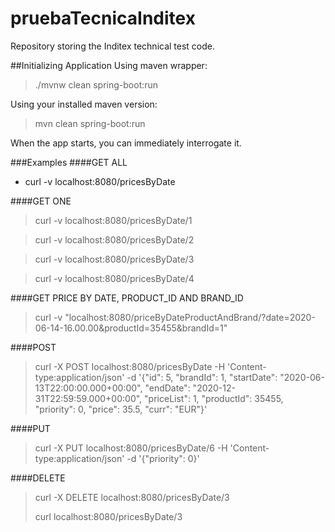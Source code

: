 # pruebaTecnicaInditex
Repository storing the Inditex technical test code.

##Initializing Application
Using maven wrapper:

> ./mvnw clean spring-boot:run

Using your installed maven version:

> mvn clean spring-boot:run

When the app starts, you can immediately interrogate it.

###Examples
####GET ALL
* curl -v localhost:8080/pricesByDate
  
####GET ONE
> curl -v localhost:8080/pricesByDate/1

> curl -v localhost:8080/pricesByDate/2

> curl -v localhost:8080/pricesByDate/3

> curl -v localhost:8080/pricesByDate/4

####GET PRICE BY DATE, PRODUCT_ID AND BRAND_ID
> curl -v "localhost:8080/priceByDateProductAndBrand/?date=2020-06-14-16.00.00&productId=35455&brandId=1"

####POST
> curl -X POST localhost:8080/pricesByDate -H 'Content-type:application/json' -d '{"id": 5, "brandId": 1, 
  "startDate": "2020-06-13T22:00:00.000+00:00", "endDate": "2020-12-31T22:59:59.000+00:00", "priceList": 1, 
  "productId": 35455, "priority": 0, "price": 35.5, "curr": "EUR"}'

####PUT
> curl -X PUT localhost:8080/pricesByDate/6 -H 'Content-type:application/json' -d '{"priority": 0}'

####DELETE
> curl -X DELETE localhost:8080/pricesByDate/3
> 
> curl localhost:8080/pricesByDate/3 